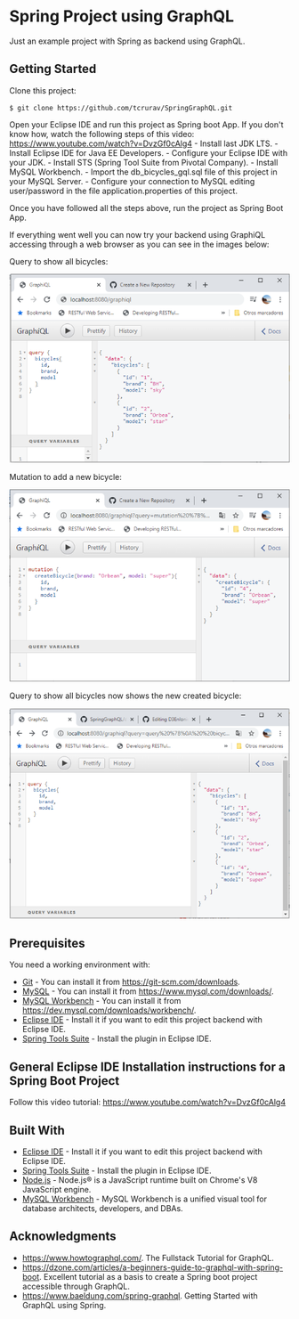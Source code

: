 # Spring Project using GraphQL

Just an example project with Spring as backend using GraphQL.

## Getting Started

Clone this project:

```
$ git clone https://github.com/tcrurav/SpringGraphQL.git
```

Open your Eclipse IDE and run this project as Spring boot App. If you don't know how, watch the following steps of this video: https://www.youtube.com/watch?v=DvzGf0cAlg4
    - Install last JDK LTS.
    - Install Eclipse IDE for Java EE Developers.
    - Configure your Eclipse IDE with your JDK.
    - Install STS (Spring Tool Suite from Pivotal Company).
    - Install MySQL Workbench.
    - Import the db_bicycles_gql.sql file of this project in your MySQL Server.
    - Configure your connection to MySQL editing user/password in the file application.properties of this project.

Once you have followed all the steps above, run the project as Spring Boot App.

If everything went well you can now try your backend using GraphiQL accessing through a web browser as you can see in the images below:

Query to show all bicycles:

![alt text](https://github.com/tcrurav/SpringGraphQL/blob/master/screenshots/screenshot-query.png)

Mutation to add a new bicycle:

![alt text](https://github.com/tcrurav/SpringGraphQL/blob/master/screenshots/screenshot-mutation.png)

Query to show all bicycles now shows the new created bicycle:

![alt text](https://github.com/tcrurav/SpringGraphQL/blob/master/screenshots/screenshot-last_query.png)

## Prerequisites

You need a working environment with:
* [Git](https://git-scm.com) - You can install it from https://git-scm.com/downloads.
* [MySQL](https://www.mysql.com) - You can install it from https://www.mysql.com/downloads/.
* [MySQL Workbench](https://www.mysql.com/products/workbench/) - You can install it from https://dev.mysql.com/downloads/workbench/.
* [Eclipse IDE](https://www.eclipse.org/) - Install it if you want to edit this project backend with Eclipse IDE.
* [Spring Tools Suite](https://spring.io/tools) - Install the plugin in Eclipse IDE.


## General Eclipse IDE Installation instructions for a Spring Boot Project

Follow this video tutorial: https://www.youtube.com/watch?v=DvzGf0cAlg4

## Built With

* [Eclipse IDE](https://www.eclipse.org/) - Install it if you want to edit this project backend with Eclipse IDE.
* [Spring Tools Suite](https://spring.io/tools) - Install the plugin in Eclipse IDE.
* [Node.js](https://nodejs.org/) - Node.js® is a JavaScript runtime built on Chrome's V8 JavaScript engine.
* [MySQL Workbench](https://www.mysql.com/products/workbench/) - MySQL Workbench is a unified visual tool for database architects, developers, and DBAs.


## Acknowledgments

* https://www.howtographql.com/. The Fullstack Tutorial for GraphQL.
* https://dzone.com/articles/a-beginners-guide-to-graphql-with-spring-boot. Excellent tutorial as a basis to create a Spring boot project accessible through GraphQL.
* https://www.baeldung.com/spring-graphql. Getting Started with GraphQL using Spring.